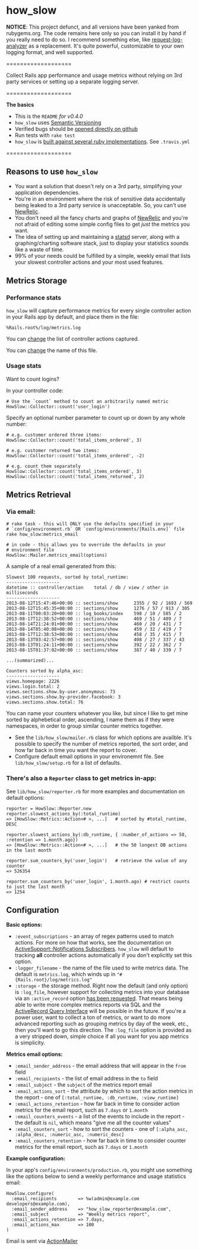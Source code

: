 # how_slow

**NOTICE**: This project defunct, and all versions have been yanked from rubygems.org. The code remains here only so you can install it by hand if you really need to do so. I recommend something else, like  [request-log-analyzer](https://github.com/wvanbergen/request-log-analyzer) as a replacement. It's quite powerful, customizable to your own logging format, and well supported.

===================

Collect Rails app performance and usage metrics without relying on 3rd party
services or setting up a separate logging server.

===================

**The basics**

* This is the `README` *for v0.4.0*
* `how_slow` uses [Semantic Versioning](http://semver.org/)
* Verified bugs should be [opened directly on github](https://github.com/jefflunt/how_slow/issues)
* Run tests with `rake test`
* `how_slow` is [built against several ruby implementations](https://travis-ci.org/jefflunt/how_slow). See `.travis.yml`

===================

## Reasons to use `how_slow`

* You want a solution that doesn't rely on a 3rd party, simplifying your
  application dependencies.
* You're in an environment where the risk of sensitive data accidentally being
  leaked to a 3rd party service is unacceptable. So, you can't use [NewRelic][4].
* You don't need all the fancy charts and graphs of [NewRelic][4] and you're
  not afraid of editing some simple config files to get *just* the metrics you
  want.
* The idea of setting up and maintaining a [statsd][2] server, along with a
  graphing/charting software stack, just to display your statistics sounds like
  a waste of time.
* 99% of your needs could be fulfilled by a simple, weekly email that lists your
  slowest controller actions and your most used features.

## Metrics Storage

### Performance stats

`how_slow` will capture performance metrics for every single controller action
in your Rails app by default, and place them in the file:

    %Rails.root%/log/metrics.log

You can [change](#configuration) the list of controller actions captured.

You can [change](#configuration) the name of this file.

### Usage stats

Want to count logins?

In your controller code:

    # Use the `count` method to count an arbitrarily named metric
    HowSlow::Collector::count('user_login')

Specify an optional number parameter to count up or down by any whole number:

    # e.g. customer ordered three items:
    HowSlow::Collector::count('total_items_ordered', 3)

    # e.g. customer returned two items:
    HowSlow::Collector::count('total_items_ordered', -2)
    
    # e.g. count them separately
    HowSlow::Collector::count('total_items_ordered', 3)
    HowSlow::Collector::count('total_items_returned', 2)

## Metrics Retrieval

### Via email:

    # rake task - this will ONLY use the defaults specified in your
    # `config/environment.rb` OR `config/environments/[Rails.env]` file
    rake how_slow:metrics_email

    # in code - this allows you to override the defaults in your
    # environment file
    HowSlow::Mailer.metrics_email(options)
    
A sample of a real email generated from this:

```text
Slowest 100 requests, sorted by total_runtime:
--------------------
datetime :: controller/action    total / db / view / other in milliseconds
--------------------
2013-08-12T15:47:46+00:00 :: sections/show      2355 / 92 / 1693 / 569
2013-08-12T15:45:35+00:00 :: sections/show      1276 / 57 / 913 / 305
2013-08-11T00:03:20+00:00 :: log_books/index    598 / 10 / 585 / 2
2013-08-17T12:38:52+00:00 :: sections/show      469 / 51 / 409 / 7
2013-08-14T21:24:01+00:00 :: sections/show      460 / 20 / 431 / 7
2013-08-14T05:40:08+00:00 :: sections/show      459 / 32 / 419 / 7
2013-08-17T12:38:53+00:00 :: sections/show      458 / 35 / 415 / 7
2013-08-13T03:42:57+00:00 :: sections/show      408 / 27 / 337 / 43
2013-08-13T01:24:11+00:00 :: sections/show      392 / 22 / 362 / 7
2013-08-15T01:37:02+00:00 :: sections/show      387 / 40 / 339 / 7

...(summarized)...

Counters sorted by alpha_asc:
--------------------
views.homepage: 2226
views.login.total: 2
views.sections.show.by-user.anonymous: 73
views.sections.show.by-provider.facebook: 3
views.sections.show.total: 76
```

You can name your counters whatever you like, but since I like to get mine sorted by
alphebetical order, ascending, I name them as if they were namespaces, in order to
group similar counter metrics together.

* See the `lib/how_slow/mailer.rb` class for which options are availble. It's
  possible to specify the number of metrics reported, the sort order, and how
  far back in time you want the report to cover.
* Configure default email options in your environemnt file. See
  `lib/how_slow/setup.rb` for a list of defaults.

### There's also a `Reporter` class to get metrics in-app:

See `lib/how_slow/reporter.rb` for more examples and documentation on default options:

    reporter = HowSlow::Reporter.new
    reporter.slowest_actions_by(:total_runtime)
    => [HowSlow::Metrics::Action<# >, ...]   # sorted by #total_runtime, DESC
    
    reporter.slowest_actions_by(:db_runtime, { :number_of_actions => 50, :retention => 1.month.ago})
    => [HowSlow::Metrics::Action<# >, ...]   # the 50 longest DB actions in the last month
    
    reporter.sum_counters_by('user_login')   # retrieve the value of any counter
    => 526354

    reporter.sum_counters_by('user_login', 1.month.ago) # restrict counts to just the last month
    => 1254

## Configuration

**Basic options:**

* `:event_subscriptions` - an array of regex patterns used to match actions. For
  more on how that works, see the documentation on
  [ActiveSupport::Notifications Subscribers][3]. `how_slow` will default to
  tracking **all** controller actions automatically if you don't explicitly set
  this option.
* `:logger_filename` - the name of the file used to write metrics data. The
  default is `metrics.log`, which winds up in `"#{Rails.root}/log/metrics.log"`
* `:storage` - the storage method. Right now the default (and only option) is
  `:log_file`, however support for collecting metrics into your database via an
  `:active_record` option [has been requested][10]. That means being able to
  write more complex metrics reports via SQL and the [ActiveRecord Query Interface][11]
  will be possible in the future. If you're a power user, want to collect a
  ton of metrics, or want to do more advanced reporting such as grouping metrics
  by day of the week, etc., then you'll want to go this direction. The
  `:log_file` option is provided as a very stripped down, simple choice if all
  you want for you app metrics is simplicity.

**Metrics email options:**

* `:email_sender_address` - the email address that will appear in the `from` field
* `:email_recipients` - the list of email address in the `to` field
* `:email_subject` - the `subject` of the metrics report email
* `:email_actions_sort` - the attribute by which to sort the action metrics in the report -
  one of `[:total_runtime, :db_runtime, :view_runtime]`
* `:email_actions_retention` - how far back in time to consider action metrics for
  the email report, such as `7.days` or `1.month`
* `:email_counters_events` - a list of the events to include in the report - the
  default is `nil`, which means "give me all the counter values"
* `:email_counters_sort` - how to sort the counters - one of
  `[:alpha_asc, :alpha_desc, :numeric_asc, :numeric_desc]`
* `:email_counters_retention` - how far back in time to consider counter metrics for
  the email report, such as `7.days` or `1.month`

**Example configuration:**

In your app's `config/environments/production.rb`, you might use something like the
options below to send a weekly performance and usage statistics email:

    HowSlow.configure(
      :email_recipients        => %w(admin@example.com developers@example.com),
      :email_sender_address    => "how_slow_reporter@example.com",
      :email_subject           => "Weekly metrics report",
      :email_actions_retention => 7.days,
      :email_actions_max       => 100
    )
    
Email is sent via [ActionMailer][8]

[1]: http://en.wikipedia.org/wiki/Federal_Information_Security_Management_Act_of_2002
[2]: https://github.com/etsy/statsd/
[3]: http://api.rubyonrails.org/classes/ActiveSupport/Notifications.html#label-Subscribers
[4]: http://newrelic.com/
[5]: https://github.com/normalocity/how_slow/blob/master/lib/how_slow/reporter.rb
[6]: https://www.heroku.com/
[7]: https://devcenter.heroku.com/articles/read-only-filesystem
[8]: https://github.com/rails/rails/tree/master/actionmailer
[9]: http://www.google.com/analytics/
[10]: https://github.com/normalocity/how_slow/issues/8
[11]: http://guides.rubyonrails.org/active_record_querying.html

